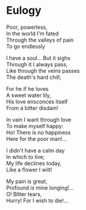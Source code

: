 # Eulogy

Poor, powerless,\
In the world I'm fated\
Through the valleys of pain\
To go endlessly

I have a soul... But it sighs\
Through it I always pass,\
Like through the veins passes\
The death's hard chill;

For he if he loves\
A sweet water lily,\
His love ensconces itself\
From a bitter disdain!

In vain I want through love\
To make myself happy:\
Ho! There is no happiness\
Here for the poor man!...

I didn't have a calm day\
In which to live;\
My life declines today,\
Like a flower I wilt!

My pain is great,\
Profound is mine longing!...\
O! Bitter tears,\
Hurry! For I wish to die!...
